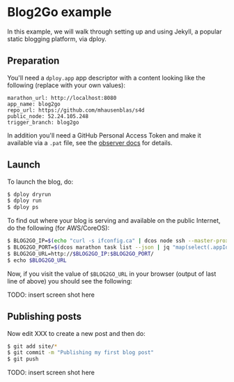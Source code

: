 # Blog2Go example

In this example, we will walk through setting up and using Jekyll, a popular static blogging platform, via dploy.

## Preparation

You'll need a `dploy.app` app descriptor with a content looking like the following (replace with your own values):

```
marathon_url: http://localhost:8080
app_name: blog2go
repo_url: https://github.com/mhausenblas/s4d
public_node: 52.24.105.248
trigger_branch: blog2go
```

In addition you'll need a GitHub Personal Access Token and make it available via a `.pat` file, see the [observer docs](../../observer/) for details.

## Launch

To launch the blog, do:

```bash
$ dploy dryrun
$ dploy run
$ dploy ps
```

To find out where your blog is serving and available on the public Internet, do the following (for AWS/CoreOS):

```bash
$ BLOG2GO_IP=$(echo "curl -s ifconfig.ca" | dcos node ssh --master-proxy --mesos-id=$(dcos task --json | jq --raw-output '.[] | select(.name == "blog2go.dployex") | .slave_id') 2>/dev/null) 
$ BLOG2GO_PORT=$(dcos marathon task list --json | jq "map(select(.appId==\"/dployex/blog2go\").ports[0])" | tail -2 | head -n 1 | cut -c 3-)
$ BLOG2GO_URL=http://$BLOG2GO_IP:$BLOG2GO_PORT/
$ echo $BLOG2GO_URL
```
Now, if you visit the value of `$BLOG2GO_URL` in your browser (output of last line of above) you should see the following:

TODO: insert screen shot here

## Publishing posts

Now edit XXX to create a new post and then do:

```bash
$ git add site/*
$ git commit -m "Publishing my first blog post"
$ git push
```

TODO: insert screen shot here